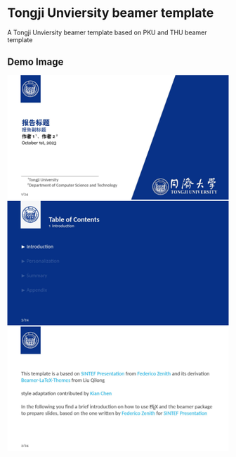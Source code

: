 # Tongji Unviersity beamer template

A Tongji Unviersity beamer template based on PKU and THU beamer template

## Demo Image

![demo](demo/front.jpg)
![demo](demo/table.jpg)
![demo](demo/page.jpg)
